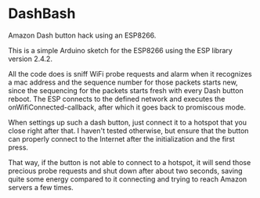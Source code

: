 # DashBash
Amazon Dash button hack using an ESP8266.

This is a simple Arduino sketch for the ESP8266 using the ESP library version 2.4.2.

All the code does is sniff WiFi probe requests and alarm when it recognizes 
a mac address and the sequence number for those packets starts new,
since the sequencing for the packets starts fresh with every Dash button reboot.
The ESP connects to the defined network and executes the onWifiConnected-callback,
after which it goes back to promiscous mode.

When settings up such a dash button, just connect it to a hotspot that you close right after that.
I haven't tested otherwise, but ensure that the button can properly connect to the Internet after the initialization and the first press.

That way, if the button is not able to connect to a hotspot, it will send those precious probe requests
and shut down after about two seconds,
saving quite some energy compared to it connecting and trying to reach Amazon servers a few times.
